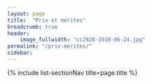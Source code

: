 ```yaml
---
layout: page
title:  "Prix et mérites"
breadcrumb: true
header:
    image_fullwidth: "cc2920-2018-06-24.jpg"
permalink: "/prix-merites/"
sidebar: 
---
```


{% include list-sectionNav title=page.title %}